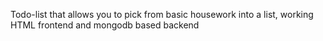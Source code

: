 Todo-list that allows you to pick from basic housework into a list, working HTML frontend and mongodb based backend
